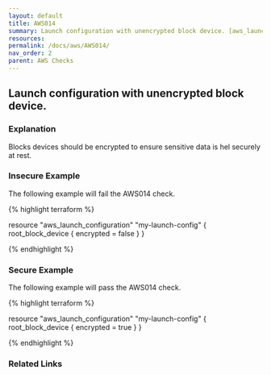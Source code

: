 ```yaml
---
layout: default
title: AWS014
summary: Launch configuration with unencrypted block device. [aws_launch_configuration] 
resources: 
permalink: /docs/aws/AWS014/
nav_order: 2
parent: AWS Checks
---
```


## Launch configuration with unencrypted block device.

### Explanation


Blocks devices should be encrypted to ensure sensitive data is hel securely at rest.



### Insecure Example

The following example will fail the AWS014 check.

{% highlight terraform %}

resource "aws_launch_configuration" "my-launch-config" {
	root_block_device {
		encrypted = false
	}
}

{% endhighlight %}



### Secure Example

The following example will pass the AWS014 check.

{% highlight terraform %}

resource "aws_launch_configuration" "my-launch-config" {
	root_block_device {
		encrypted = true
	}
}

{% endhighlight %}


### Related Links


